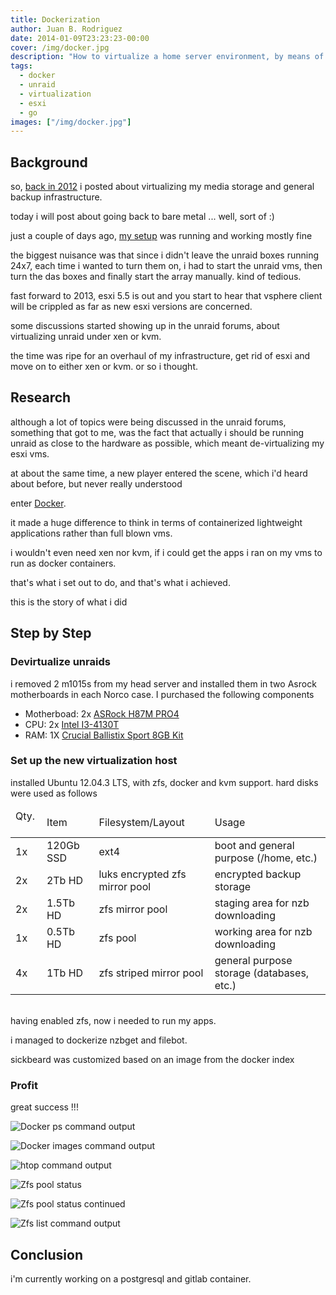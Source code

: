 ```yaml
---
title: Dockerization
author: Juan B. Rodriguez
date: 2014-01-09T23:23:23-00:00
cover: /img/docker.jpg
description: "How to virtualize a home server environment, by means of a lightweight tool such as Docker, rather than much heavier alternatives such as VMWare Esxi, KVM or Xen."
tags:
  - docker
  - unraid
  - virtualization
  - esxi
  - go
images: ["/img/docker.jpg"]
---
```


## Background

so, [back in 2012](/storage-wars/) i posted about virtualizing my media storage and general backup infrastructure.

today i will post about going back to bare metal ... well, sort of :)

just a couple of days ago, [my setup](https://lime-technology.com/forum/index.php?topic=21514.0) was running and working mostly fine

the biggest nuisance was that since i didn't leave the unraid boxes running 24x7, each time i wanted to turn them on, i had to start the unraid vms, then turn the das boxes and finally start the array manually. kind of tedious.

fast forward to 2013, esxi 5.5 is out and you start to hear that vsphere client will be crippled as far as new esxi versions are concerned.

some discussions started showing up in the unraid forums, about virtualizing unraid under xen or kvm.

the time was ripe for an overhaul of my infrastructure, get rid of esxi and move on to either xen or kvm. or so i thought.

## Research

although a lot of topics were being discussed in the unraid forums, something that got to me, was the fact that actually i should be running unraid as close to the hardware as possible, which meant de-virtualizing my esxi vms.

at about the same time, a new player entered the scene, which i'd heard about before, but never really understood

enter [Docker](https://www.docker.io/).

it made a huge difference to think in terms of containerized lightweight applications rather than full blown vms.

i wouldn't even need xen nor kvm, if i could get the apps i ran on my vms to run as docker containers.

that's what i set out to do, and that's what i achieved.

this is the story of what i did

## Step by Step

### Devirtualize unraids

i removed 2 m1015s from my head server and installed them in two Asrock motherboards in each Norco case. I purchased the following components

- Motherboad: 2x [ASRock H87M PRO4](https://www.amazon.com/gp/product/B00FIWSIVS/ref=oh_details_o05_s00_i00?ie=UTF8&psc=1)
- CPU: 2x [Intel I3-4130T](https://www.amazon.com/gp/product/B00EUVEFEC/ref=oh_details_o07_s00_i01?ie=UTF8&psc=1)
- RAM: 1X [Crucial Ballistix Sport 8GB Kit](https://www.amazon.com/gp/product/B006WAGGUK/ref=oh_details_o07_s00_i00?ie=UTF8&psc=1)

### Set up the new virtualization host

installed Ubuntu 12.04.3 LTS, with zfs, docker and kvm support. hard disks were used as follows

<table>
<thead>
	<td>Qty. &nbsp;</td>
	<td>Item</td>
	<td>Filesystem/Layout</td>
	<td>Usage</td>
</thead>
<tbody>
<tr>
	<td>1x</td>
	<td>120Gb SSD &nbsp;</td>
	<td>ext4</td>
	<td>boot and general purpose (/home, etc.)</td>
</tr>
<tr>
	<td>2x</td>
	<td>2Tb HD</td>
	<td>luks encrypted zfs mirror pool &nbsp;</td>
	<td>encrypted backup storage</td>
</tr>
<tr>
	<td>2x</td>
	<td>1.5Tb HD</td>
	<td>zfs mirror pool</td>
	<td>staging area for nzb downloading</td>
</tr>
<tr>
	<td>1x</td>
	<td>0.5Tb HD</td>
	<td>zfs pool</td>
	<td>working area for nzb downloading</td>
</tr>
<tr>
	<td>4x</td>
	<td>1Tb HD</td>
	<td>zfs striped mirror pool</td>
	<td>general purpose storage (databases, etc.)</td>
</tr>
</tbody>
</table>

<br>
having enabled zfs, now i needed to run my apps.

i managed to dockerize nzbget and filebot.

sickbeard was customized based on an image from the docker index

### Profit

great success !!!

![Docker ps command output](/img/docker-ps.jpg)

![Docker images command output](/img/docker-images.jpg)

![htop command output](/img/docker-htop.jpg)

![Zfs pool status](/img/docker-zfspool-1.jpg)

![Zfs pool status continued](/img/docker-zfspool-2.jpg)

![Zfs list command output](/img/docker-zfslist.jpg)

## Conclusion

i'm currently working on a postgresql and gitlab container.
